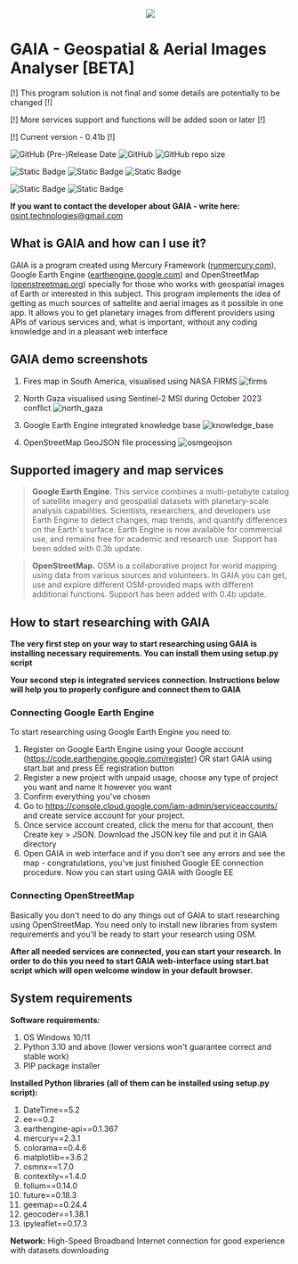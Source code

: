 <p align="center">
  <img src="https://github.com/OSINT-TECHNOLOGIES/gaia/assets/77023667/fceb701e-9bc0-4b83-b23e-fde301e4b703">
</p>

# GAIA - Geospatial & Aerial Images Analyser [BETA]

[!] This program solution is not final and some details are potentially to be changed [!]

[!] More services support and functions will be added soon or later [!]

[!] Current version - 0.41b [!]

<img alt="GitHub (Pre-)Release Date" src="https://img.shields.io/github/release-date-pre/OSINT-TECHNOLOGIES/gaia?label=Last%20Release&labelColor=E98484&color=446C6C"> <img alt="GitHub" src="https://img.shields.io/github/license/OSINT-TECHNOLOGIES/gaia?label=Licensed%20with&labelColor=E98484&color=446C6C"> <img alt="GitHub repo size" src="https://img.shields.io/github/repo-size/OSINT-TECHNOLOGIES/gaia?label=Repo%20size&labelColor=E98484&color=446C6C">

<img alt="Static Badge" src="https://img.shields.io/badge/Created_with-Python-yellow?logoColor=blue&labelColor=blue"> <img alt="Static Badge" src="https://img.shields.io/badge/Created_with-Jupyter_Notebook-orange?logoColor=blue&labelColor=grey"> <img alt="Static Badge" src="https://img.shields.io/badge/Created_with-MLJAR%20Mercury-blue?logoColor=blue&labelColor=white">

<img alt="Static Badge" src="https://img.shields.io/badge/Google_EE-integrated-19830E?labelColor=0E4183&link=https%3A%2F%2Fearthengine.google.com%2F"> <img alt="Static Badge" src="https://img.shields.io/badge/OpenStreetMap-integrated-19830E?labelColor=0E4183&link=https%3A%2F%2Fearthengine.google.com%2F">


**If you want to contact the developer about GAIA - write here:** osint.technologies@gmail.com


## What is GAIA and how can I use it?

GAIA is a program created using Mercury Framework ([runmercury.com](https://github.com/mljar/mercury)), Google Earth Engine ([earthengine.google.com](https://earthengine.google.com/)) and OpenStreetMap ([openstreetmap.org](https://www.openstreetmap.org)) specially for those who works with geospatial images of Earth or interested in this subject. This program implements the idea of getting as much sources of sattelite and aerial images as it possible in one app. It allows you to get planetary images from different providers using APIs of various services and, what is important, without any coding knowledge and in a pleasant web interface

## GAIA demo screenshots

1) Fires map in South America, visualised using NASA FIRMS
![firms](https://github.com/OSINT-TECHNOLOGIES/gaia/assets/77023667/b56e5691-e99b-407c-bdc6-fc2dd8fb157c)

2) North Gaza visualised using Sentinel-2 MSI during October 2023 conflict
![north_gaza](https://github.com/OSINT-TECHNOLOGIES/gaia/assets/77023667/ccbd4d38-3da6-454c-ac8d-e16f4eb2b287)

3) Google Earth Engine integrated knowledge base
![knowledge_base](https://github.com/OSINT-TECHNOLOGIES/gaia/assets/77023667/13845139-f6f4-4e44-b682-757259223209)

4) OpenStreetMap GeoJSON file processing
![osmgeojson](https://github.com/OSINT-TECHNOLOGIES/gaia/assets/77023667/4f7cd31f-71bf-4337-acfb-41ed1c630897)

## Supported imagery and map services

> **Google Earth Engine.** This service combines a multi-petabyte catalog of satellite imagery and geospatial datasets with planetary-scale analysis capabilities. Scientists, researchers, and developers use Earth Engine to detect changes, map trends, and quantify differences on the Earth's surface. Earth Engine is now available for commercial use, and remains free for academic and research use. Support has been added with 0.3b update.

> **OpenStreetMap.** OSM is a collaborative project for world mapping using data from various sources and volunteers. In GAIA you can get, use and explore different OSM-provided maps with different additional functions. Support has been added with 0.4b update.

## How to start researching with GAIA

**The very first step on your way to start researching using GAIA is installing necessary requirements. You can install them using setup.py script**

**Your second step is integrated services connection. Instructions below will help you to properly configure and connect them to GAIA**

### Connecting Google Earth Engine

To start researching using Google Earth Engine you need to:

1) Register on Google Earth Engine using your Google account (https://code.earthengine.google.com/register) OR start GAIA using start.bat and press EE registration button
2) Register a new project with unpaid usage, choose any type of project you want and name it however you want 
3) Confirm everything you've chosen
4) Go to https://console.cloud.google.com/iam-admin/serviceaccounts/ and create service account for your project. 
5) Once service account created, click the menu for that account, then Create key > JSON. Download the JSON key file and put it in GAIA directory
6) Open GAIA in web interface and if you don't see any errors and see the map - congratulations, you've just finished Google EE connection procedure. Now you can start using GAIA with Google EE

### Connecting OpenStreetMap

Basically you don't need to do any things out of GAIA to start researching using OpenStreetMap. You need only to install new libraries from system requirements and you'll be ready to start your research using OSM.


**After all needed services are connected, you can start your research. In order to do this you need to start GAIA web-interface using start.bat script which will open welcome window in your default browser.**

## System requirements 

**Software requirements:**

1) OS Windows 10/11 
2) Python 3.10 and above (lower versions won't guarantee correct and stable work)
3) PIP package installer

**Installed Python libraries (all of them can be installed using setup.py script):**

1) DateTime==5.2
2) ee==0.2
3) earthengine-api==0.1.367
4) mercury==2.3.1
5) colorama==0.4.6
6) matplotlib==3.6.2
7) osmnx==1.7.0
8) contextily==1.4.0
9) folium==0.14.0
10) future==0.18.3
11) geemap==0.24.4
12) geocoder==1.38.1
13) ipyleaflet==0.17.3

**Network:** High-Speed Broadband Internet connection for good experience with datasets downloading
